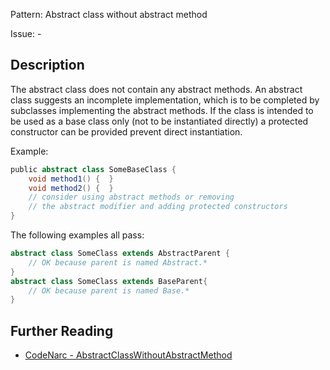 Pattern: Abstract class without abstract method

Issue: -

## Description

The abstract class does not contain any abstract methods. An abstract class suggests an incomplete implementation, which is to be completed by subclasses implementing the abstract methods. If the class is intended to be used as a base class only (not to be instantiated directly) a protected constructor can be provided prevent direct instantiation.

Example:

``` groovy
public abstract class SomeBaseClass {
    void method1() {  }
    void method2() {  }
    // consider using abstract methods or removing
    // the abstract modifier and adding protected constructors
}
```

The following examples all pass:

``` groovy
abstract class SomeClass extends AbstractParent {
    // OK because parent is named Abstract.*
}
abstract class SomeClass extends BaseParent{
    // OK because parent is named Base.*
}
```

## Further Reading

* [CodeNarc - AbstractClassWithoutAbstractMethod](https://codenarc.github.io/CodeNarc/codenarc-rules-design.html#abstractclasswithoutabstractmethod-rule)